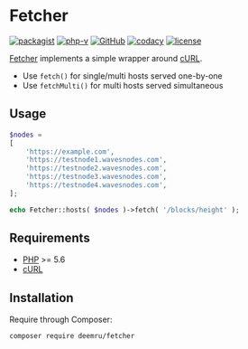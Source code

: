 # Fetcher

[![packagist](https://img.shields.io/packagist/v/deemru/fetcher.svg)](https://packagist.org/packages/deemru/fetcher) [![php-v](https://img.shields.io/packagist/php-v/deemru/fetcher.svg)](https://packagist.org/packages/deemru/fetcher)   [![GitHub](https://img.shields.io/github/actions/workflow/status/deemru/Fetcher/php.yml?label=github%20actions)](https://github.com/deemru/Fetcher/actions/workflows/php.yml) [![codacy](https://img.shields.io/codacy/grade/94562bc5ffab447a9a8f0045502c24a6.svg?label=codacy)](https://app.codacy.com/gh/deemru/Fetcher/files) [![license](https://img.shields.io/packagist/l/deemru/fetcher.svg)](https://packagist.org/packages/deemru/fetcher)

[Fetcher](https://github.com/deemru/Fetcher) implements a simple wrapper around [cURL](https://www.php.net/manual/book.curl.php).

- Use `fetch()` for single/multi hosts served one-by-one
- Use `fetchMulti()` for multi hosts served simultaneous

## Usage

```php
$nodes =
[
    'https://example.com',
    'https://testnode1.wavesnodes.com',
    'https://testnode2.wavesnodes.com',
    'https://testnode3.wavesnodes.com',
    'https://testnode4.wavesnodes.com',
];

echo Fetcher::hosts( $nodes )->fetch( '/blocks/height' );
```

## Requirements

- [PHP](http://php.net) >= 5.6
- [cURL](https://www.php.net/manual/book.curl.php)

## Installation

Require through Composer:

```bash
composer require deemru/fetcher
```
